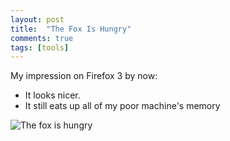 ```yaml
---
layout: post
title:  "The Fox Is Hungry"
comments: true
tags: [tools]
---
```



My impression on Firefox 3 by now:
- It looks nicer.
- It still eats up all of my poor machine's memory

![The fox is hungry](http://kenegozi.com/Blog/uploaded/WindowsLiveWriter/TheFoxIsHungry_103C0/2f49a476-1521-4d49-aace-53b135b8fe8f.png)

